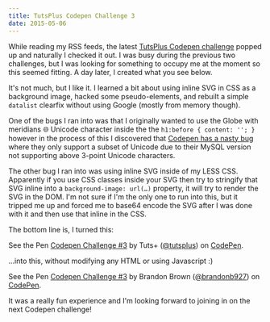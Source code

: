 ```yaml
---
title: TutsPlus Codepen Challenge 3
date: 2015-05-06
---
```


While reading my RSS feeds, the latest [TutsPlus Codepen challenge](http://webdesign.tutsplus.com/articles/codepen-challenge-3-favorite-google-font-pairs--cms-23865) popped up and naturally I checked it out. I was busy during the previous two challenges, but I was looking for something to occupy me at the moment so this seemed fitting. A day later, I created what you see below.

<!-- break -->

It's not much, but I like it. I learned a bit about using inline SVG in CSS as a background image, hacked some pseudo-elements, and rebuilt a simple `datalist` clearfix without using Google (mostly from memory though).

One of the bugs I ran into was that I originally wanted to use the Globe with meridians 🌐 Unicode character inside the the `h1:before { content: ''; }` however in the process of this I discovered that [Codepen has a nasty bug](https://blog.codepen.io/2013/10/18/unicode-characters-codepen/) where they only support a subset of Unicode due to their MySQL version not supporting above 3-point Unicode characters.

The other bug I ran into was using inline SVG inside of my LESS CSS. Apparently if you use CSS classes inside your SVG then try to stringify that SVG inline into a `background-image: url(…)` property, it will try to render the SVG in the DOM. I'm not sure if I'm the only one to run into this, but it tripped me up and forced me to base64 encode the SVG after I was done with it and then use that inline in the CSS.

The bottom line is, I turned this:

<p data-height="480" data-theme-id="0" data-slug-hash="mJdOva" data-default-tab="result" data-user="tutsplus" class='codepen'>See the Pen <a href='http://codepen.io/tutsplus/pen/mJdOva/'>Codepen Challenge #3</a> by Tuts+ (<a href='http://codepen.io/tutsplus'>@tutsplus</a>) on <a href='http://codepen.io'>CodePen</a>.</p>
<script async src="//assets.codepen.io/assets/embed/ei.js"></script>

…into this, without modifying any HTML or using Javascript :)

<p data-height="542" data-theme-id="0" data-slug-hash="LVpGgv" data-default-tab="result" data-user="brandonb927" class='codepen'>See the Pen <a href='http://codepen.io/brandonb927/pen/LVpGgv/'>Codepen Challenge #3</a> by Brandon Brown (<a href='http://codepen.io/brandonb927'>@brandonb927</a>) on <a href='http://codepen.io'>CodePen</a>.</p>
<script async src="//assets.codepen.io/assets/embed/ei.js"></script>

It was a really fun experience and I'm looking forward to joining in on the next Codepen challenge!
